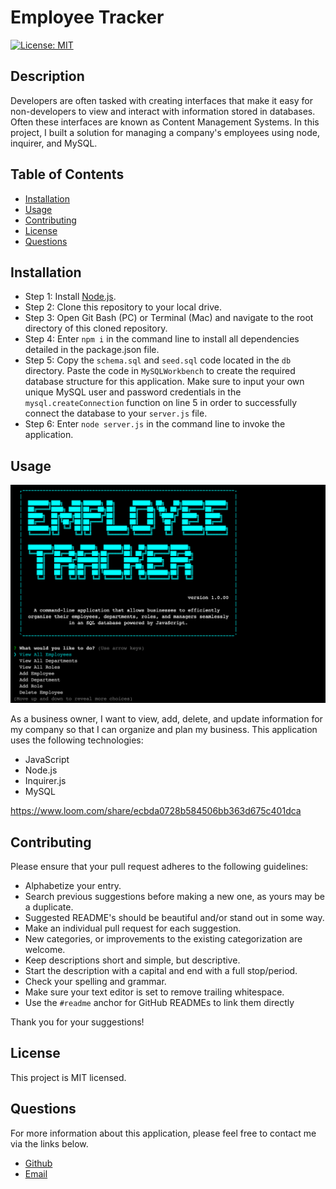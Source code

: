 # Employee Tracker

[![License: MIT](https://img.shields.io/badge/License-MIT-yellow.svg)](https://opensource.org/licenses/MIT)

## Description

Developers are often tasked with creating interfaces that make it easy for non-developers to view and interact with information stored in databases. Often these interfaces are known as Content Management Systems. In this project, I built a solution for managing a company's employees using node, inquirer, and MySQL.

## Table of Contents

* [Installation](#installation)
* [Usage](#usage)
* [Contributing](#contributing)
* [License](#license)
* [Questions](#questions)

## Installation

* Step 1: Install [Node.js](https://nodejs.org/).
* Step 2: Clone this repository to your local drive.
* Step 3: Open Git Bash (PC) or Terminal (Mac) and navigate to the root directory of this cloned repository.
* Step 4: Enter `npm i` in the command line to install all dependencies detailed in the package.json file.
* Step 5: Copy the `schema.sql` and `seed.sql` code located in the `db` directory. Paste the code in `MySQLWorkbench` to create the required database structure for this application. Make sure to input your own unique MySQL user and password credentials in the `mysql.createConnection` function on line 5 in order to successfully connect the database to your `server.js` file. 
* Step 6: Enter `node server.js` in the command line to invoke the application.

## Usage

![alttext](assets/app-screenshot.png "Application Screenshot")

As a business owner, I want to view, add, delete, and update information for my company so that I can organize and plan my business. This application uses the following technologies:

* JavaScript
* Node.js
* Inquirer.js
* MySQL

https://www.loom.com/share/ecbda0728b584506bb363d675c401dca

## Contributing

Please ensure that your pull request adheres to the following guidelines:

* Alphabetize your entry.
* Search previous suggestions before making a new one, as yours may be a duplicate.
* Suggested README's should be beautiful and/or stand out in some way.
* Make an individual pull request for each suggestion.
* New categories, or improvements to the existing categorization are welcome.
* Keep descriptions short and simple, but descriptive.
* Start the description with a capital and end with a full stop/period.
* Check your spelling and grammar.
* Make sure your text editor is set to remove trailing whitespace.
* Use the `#readme` anchor for GitHub READMEs to link them directly

Thank you for your suggestions!

## License

This project is MIT licensed.

## Questions

For more information about this application, please feel free to contact me via the links below.

- [Github](https://www.github.com/milehighcoder)
- [Email](mailto:mgmartnz@icloud.com)
